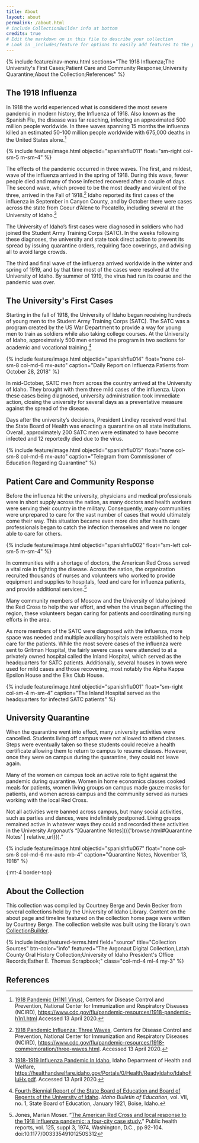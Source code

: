 ```yaml
---
title: About
layout: about
permalink: /about.html
# include CollectionBuilder info at bottom
credits: true
# Edit the markdown on in this file to describe your collection
# Look in _includes/feature for options to easily add features to the page
---
```


{% include feature/nav-menu.html sections="The 1918 Influenza;The University's First Cases;Patient Care and Community Response;University Quarantine;About the Collection;References" %}

## The 1918 Influenza 

In 1918 the world experienced what is considered the most severe pandemic in modern history, the Influenza of 1918. 
Also known as the Spanish Flu, the disease was far reaching, infecting an approximated 500 million people worldwide. 
In three waves spanning 15 months the influenza killed an estimated 50-100 million people worldwide with 675,000 deaths in the United States alone.[^1]

{% include feature/image.html objectid="spanishflu011" float="sm-right col-sm-5 m-sm-4" %}

The effects of the pandemic occurred in three waves. The first, and mildest, wave of the influenza arrived in the spring of 1918. During this wave, fewer people died and many of those infected recovered after a couple of days. The second wave, which proved to be the most deadly and virulent of the three, arrived in the Fall of 1918.[^2] 
Idaho reported its first cases of the influenza in September in Canyon County, and by October there were cases across the state from Coeur d’Alene to Pocatello, including several at the University of Idaho.[^3]

The University of Idaho’s first cases were diagnosed in soldiers who had joined the Student Army Training Corps (SATC). In the weeks following these diagnoses, the university and state took direct action to prevent its spread by issuing quarantine orders, requiring face coverings, and advising all to avoid large crowds. 

The third and final wave of the influenza arrived worldwide in the winter and spring of 1919, and by that time most of the cases were resolved at the University of Idaho. By summer of 1919, the virus had run its course and the pandemic was over. 

## The University's First Cases

Starting in the fall of 1918, the University of Idaho began receiving hundreds of young men to the Student Army Training Corps (SATC). The SATC was a program created by the US War Department to provide a way for young men to train as soldiers while also taking college courses. At the University of Idaho, approximately 500 men entered the program in two sections for academic and vocational training.[^4]

{% include feature/image.html objectid="spanishflu014" float="none col-sm-8 col-md-6 mx-auto" caption="Daily Report on Influenza Patients from October 28, 2018" %}

In mid-October, SATC men from across the country arrived at the University of Idaho. They brought with them three mild cases of the influenza. Upon these cases being diagnosed, university administration took immediate action, closing the university for several days as a preventative measure against the spread of the disease. 

Days after the university’s decisions, President Lindley received word that the State Board of Health was enacting a quarantine on all state institutions. Overall, approximately 200 SATC men were estimated to have become infected and 12 reportedly died due to the virus. 

{% include feature/image.html objectid="spanishflu015" float="none col-sm-8 col-md-6 mx-auto" caption="Telegram from Commissioner of Education Regarding Quarantine"  %}

## Patient Care and Community Response

Before the influenza hit the university, physicians and medical professionals were in short supply across the nation, as many doctors and health workers were serving their country in the military. Consequently, many communities were unprepared to care for the vast number of cases that would ultimately come their way. This situation became even more dire after health care professionals began to catch the infection themselves and were no longer able to care for others.

{% include feature/image.html objectid="spanishflu002" float="sm-left col-sm-5 m-sm-4" %}

In communities with a shortage of doctors, the American Red Cross served a vital role in fighting the disease. 
Across the nation, the organization recruited thousands of nurses and volunteers who worked to provide equipment and supplies to hospitals, feed and care for influenza patients, and provide additional services.[^5] 

Many community members of Moscow and the University of Idaho joined the Red Cross to help the war effort, and when the virus began affecting the region, these volunteers began caring for patients and coordinating nursing efforts in the area.
 
As more members of the SATC were diagnosed with the influenza, more space was needed and multiple auxiliary hospitals were established to help care for the patients. While the most severe cases of the influenza were sent to Gritman Hospital, the fairly severe cases were attended to at a privately owned hospital called the Inland Hospital, which served as the headquarters for SATC patients. Additionally, several houses in town were used for mild cases and those recovering, most notably the Alpha Kappa Epsilon House and the Elks Club House.

{% include feature/image.html objectid="spanishflu001" float="sm-right col-sm-4 m-sm-4" caption="The Inland Hospital served as the headquarters for infected SATC patients"  %}

## University Quarantine

When the quarantine went into effect, many university activities were cancelled. Students living off campus were not allowed to attend classes. Steps were eventually taken so these students could receive a health certificate allowing them to return to campus to resume classes. However, once they were on campus during the quarantine, they could not leave again.

Many of the women on campus took an active role to fight against the pandemic during quarantine. Women in home economics classes cooked meals for patients, women living groups on campus made gauze masks for patients, and women across campus and the community served as nurses working with the local Red Cross.

Not all activities were banned across campus, but many social activities, such as parties and dances, were indefinitely postponed. Living groups remained active in whatever ways they could and recorded these activities in the University Argonaut’s “[Quarantine Notes]({{'browse.html#Quarantine Notes' | relative_url}}).” 

{% include feature/image.html objectid="spanishflu067" float="none col-sm-8 col-md-6 mx-auto mb-4"  caption="Quarantine Notes, November 13, 1918"  %}

{:mt-4 border-top}
## About the Collection

This collection was compiled by Courtney Berge and Devin Becker from several collections held by the University of Idaho Library. Content on the about page and timeline featured on the collection home page were written by Courtney Berge. The collection website was built using the library's own [CollectionBuilder](https://collectionbuilder.github.io).

{% include index/featured-terms.html field="source" title="Collection Sources" btn-color="info" featured="The Argonaut Digital Collection;Latah County Oral History Collection;University of Idaho President's Office Records;Esther E. Thomas Scrapbook;" class="col-md-4 ml-4 my-3" %}

## References

[^1]: [1918 Pandemic (H1N1 Virus)](https://www.cdc.gov/flu/pandemic-resources/1918-pandemic-h1n1.html), Centers for Disease Control and Prevention, National Center for Immunization and Respiratory Diseases (NCIRD), https://www.cdc.gov/flu/pandemic-resources/1918-pandemic-h1n1.html Accessed 13 April 2020.

[^2]: [1918 Pandemic Influenza: Three Waves](https://www.cdc.gov/flu/pandemic-resources/1918-commemoration/three-waves.html), Centers for Disease Control and Prevention, National Center for Immunization and Respiratory Diseases (NCIRD), https://www.cdc.gov/flu/pandemic-resources/1918-commemoration/three-waves.html. Accessed 13 April 2020.

[^3]: [1918-1919 Influenza Pandemic In Idaho](https://healthandwelfare.idaho.gov/Portals/0/Health/ReadyIdaho/IdahoFluHx.pdf), Idaho Department of Health and Welfare, https://healthandwelfare.idaho.gov/Portals/0/Health/ReadyIdaho/IdahoFluHx.pdf. Accessed 13 April 2020.

[^4]: [Fourth Biennial Report of the State Board of Education and Board of Regents of the University of Idaho](http://hdl.handle.net/2027/nyp.33433075985840). *Idaho Bulletin of Education*, vol. VII, no. 1, State Board of Education, January 1921, Boise, Idaho. 

[^5]: Jones, Marian Moser. “[The American Red Cross and local response to the 1918 influenza pandemic: a four-city case study.](https://www.ncbi.nlm.nih.gov/pmc/articles/PMC2862338/)” Public health reports, vol. 125, suppl 3, 1974, Washington, D.C., pp 92-104. doi:10.1177/00333549101250S312
